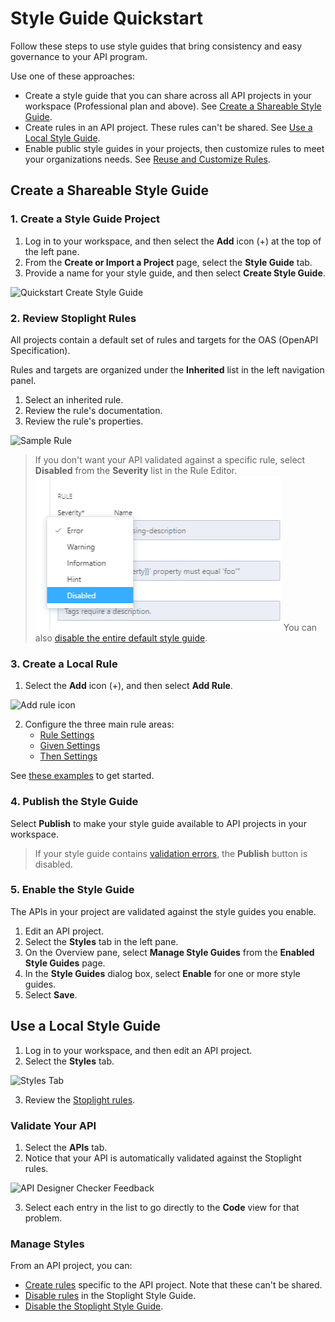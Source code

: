 # Style Guide Quickstart

Follow these steps to use style guides that bring consistency and easy governance to your API program.

Use one of these approaches:

* Create a style guide that you can share across all API projects in your workspace (Professional plan and above). See [Create a Shareable Style Guide](#create-a-shareable-style-guide).
* Create rules in an API project. These rules can't be shared. See [Use a Local Style Guide](#use-a-local-style-guide).
* Enable public style guides in your projects, then customize rules to meet your organizations needs. See [Reuse and Customize Rules](reuse-and-customize-rules.md).

## Create a Shareable Style Guide

### 1. Create a Style Guide Project

1. Log in to your workspace, and then select the **Add** icon (+) at the top of the left pane.
2. From the **Create or Import a Project** page, select the **Style Guide** tab.
3. Provide a name for your style guide, and then select **Create Style Guide**.

![Quickstart Create Style Guide ](https://stoplight.io/api/v1/projects/cHJqOjI/images/WxHMDvz4miI)

### 2. Review Stoplight Rules

All projects contain a default set of rules and targets for the OAS (OpenAPI Specification).

Rules and targets are organized under the **Inherited** list in the left navigation panel. 

1. Select an inherited rule.
2. Review the rule's documentation. 
3. Review the rule's properties.

![Sample Rule](https://stoplight.io/api/v1/projects/cHJqOjI/images/I2UDPwPEW88)

> If you don't want your API validated against a specific rule, select **Disabled** from the **Severity** list in the Rule Editor. ![Disable a rule](../assets/images/style-guide-disable-rule.png)
>You can also [disable the entire default style guide](d-enable-style-guide.md#disable-a-style-guide).

### 3. Create a Local Rule

1. Select the **Add** icon (+), and then select **Add Rule**.

![Add rule icon](https://stoplight.io/api/v1/projects/cHJqOjI/images/5JDWYZgLJx8)

2. Configure the three main rule areas:
    * [Rule Settings](c-create-rules.md#Rule-Settings)
    * [Given Settings](c-create-rules.md#Given-Settings)
    * [Then Settings](c-create-rules.md#Then-Settings)

See [these examples](g-rule-examples.md) to get started.

### 4. Publish the Style Guide

Select **Publish** to make your style guide available to API projects in your workspace.

> If your style guide contains [validation errors](k-validate-style-guides.md), the **Publish** button is disabled.

### 5. Enable the Style Guide

The APIs in your project are validated against the style guides you enable.

1. Edit an API project.
2. Select the **Styles** tab in the left pane.
3. On the Overview pane, select **Manage Style Guides** from the **Enabled Style Guides** page.
4. In the **Style Guides** dialog box, select **Enable** for one or more style guides.
5. Select **Save**.

## Use a Local Style Guide

1. Log in to your workspace, and then edit an API project.
2. Select the **Styles** tab.

![Styles Tab](https://stoplight.io/api/v1/projects/cHJqOjI/images/AXPMWsBbv8o)

3. Review the [Stoplight rules](#review-stoplight-rules).

### Validate Your API

1. Select the **APIs** tab.
2. Notice that your API is automatically validated against the Stoplight rules.

![API Designer Checker Feedback](https://stoplight.io/api/v1/projects/cHJqOjI/images/n1wKmilw5uk)

3. Select each entry in the list to go directly to the **Code** view for that problem.

### Manage Styles

From an API project, you can:

* [Create rules](#create-a-local-rule) specific to the API project. Note that these can't be shared.
* [Disable rules](j-disable-rules.md) in the Stoplight Style Guide. 
* [Disable the Stoplight Style Guide](d-enable-style-guide.md#disable-a-style-guide).